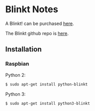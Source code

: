 # Blinkt Notes

A Blinkt! can be purchased [here](https://shop.pimoroni.com/products/blinkt).

The Blinkt github repo is [here](https://github.com/pimoroni/blinkt).

## Installation

### Raspbian

Python 2:
```bash
$ sudo apt-get install python-blinkt
```

Python 3:
```bash
$ sudo apt-get install python3-blinkt
```

